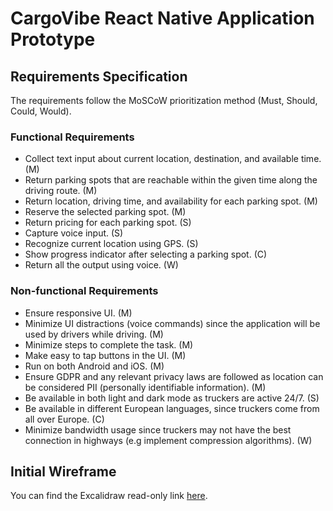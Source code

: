 # CargoVibe React Native Application Prototype

## Requirements Specification
The requirements follow the MoSCoW prioritization method (Must, Should, Could, Would). 

### Functional Requirements
- Collect text input about current location, destination, and available time. (M)
- Return parking spots that are reachable within the given time along the driving route. (M)
- Return location, driving time, and availability for each parking spot. (M)
- Reserve the selected parking spot. (M)
- Return pricing for each parking spot. (S)
- Capture voice input. (S)
- Recognize current location using GPS. (S) 
- Show progress indicator after selecting a parking spot. (C)
- Return all the output using voice. (W)


### Non-functional Requirements
- Ensure responsive UI. (M)
- Minimize UI distractions (voice commands) since the application will be used by drivers while driving. (M)
- Minimize steps to complete the task. (M)
- Make easy to tap buttons in the UI. (M) 
- Run on both Android and iOS. (M)
- Ensure GDPR and any relevant privacy laws are followed as location can be considered PII (personally identifiable information). (M)
- Be available in both light and dark mode as truckers are active 24/7. (S)
- Be available in different European languages, since truckers come from all over Europe. (C)
- Minimize bandwidth usage since truckers may not have the best connection in highways (e.g implement compression algorithms). (W)

## Initial Wireframe
You can find the Excalidraw read-only link [here](https://excalidraw.com/#json=Kcg1s_mZlssqpzjINbhOV,r6gY3bUJgjND7bfF0Lov0Q).
